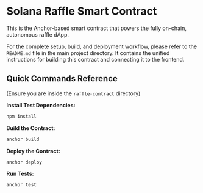 # Solana Raffle Smart Contract

This is the Anchor-based smart contract that powers the fully on-chain, autonomous raffle dApp.

For the complete setup, build, and deployment workflow, please refer to the `README.md` file in the main project directory. It contains the unified instructions for building this contract and connecting it to the frontend.

## Quick Commands Reference

(Ensure you are inside the `raffle-contract` directory)

**Install Test Dependencies:**
```bash
npm install 
```

**Build the Contract:**
```bash
anchor build
```

**Deploy the Contract:**
```bash
anchor deploy
```

**Run Tests:**
```bash
anchor test
```
